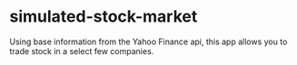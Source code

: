simulated-stock-market
======================

Using base information from the Yahoo Finance api, this app allows you to trade stock in a select few companies.
